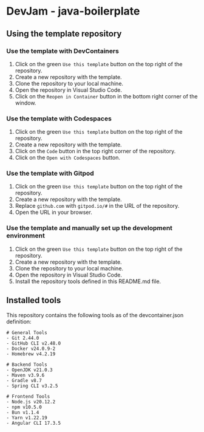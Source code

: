 # DevJam - java-boilerplate

## Using the template repository


### Use the template with DevContainers

1. Click on the green `Use this template` button on the top right of the repository.
2. Create a new repository with the template.
3. Clone the repository to your local machine.
4. Open the repository in Visual Studio Code.
5. Click on the `Reopen in Container` button in the bottom right corner of the window.

### Use the template with Codespaces

1. Click on the green `Use this template` button on the top right of the repository.
2. Create a new repository with the template.
3. Click on the `Code` button in the top right corner of the repository.
4. Click on the `Open with Codespaces` button.

### Use the template with Gitpod

1. Click on the green `Use this template` button on the top right of the repository.
2. Create a new repository with the template.
3. Replace `github.com` with `gitpod.io/#` in the URL of the repository.
4. Open the URL in your browser.

### Use the template and manually set up the development environment

1. Click on the green `Use this template` button on the top right of the repository.
2. Create a new repository with the template.
3. Clone the repository to your local machine.
4. Open the repository in Visual Studio Code.
5. Install the repository tools defined in this README.md file.


## Installed tools

This repository contains the following tools as of the devcontainer.json definition:

```
# General Tools
- Git 2.44.0
- GitHub CLI v2.48.0
- Docker v24.0.9-2
- Homebrew v4.2.19

# Backend Tools
- OpenJDK v21.0.3
- Maven v3.9.6
- Gradle v8.7
- Spring CLI v3.2.5

# Frontend Tools
- Node.js v20.12.2
- npm v10.5.0
- Bun v1.1.4
- Yarn v1.22.19
- Angular CLI 17.3.5
```

